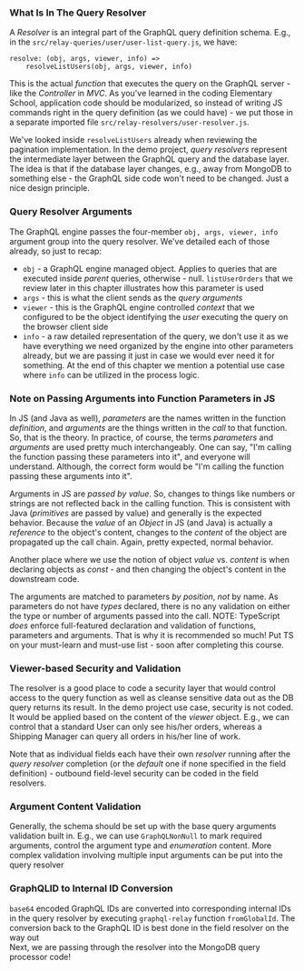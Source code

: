 ### What Is In The Query Resolver

A *Resolver* is an integral part of the GraphQL query definition schema. E.g., in the `src/relay-queries/user/user-list-query.js`, we have:

```
resolve: (obj, args, viewer, info) =>
    resolveListUsers(obj, args, viewer, info)
```

This is the actual *function* that executes the query on the GraphQL server - like the *Controller* in *MVC*. As you've learned in the coding Elementary School, application code should be modularized, so instead of writing JS commands right in the query definition (as we could have) - we put those in a separate imported file `src/relay-resolvers/user-resolver.js`. 

We've looked inside `resolveListUsers` already when reviewing the pagination implementation. In the demo project, *query resolvers* represent the intermediate layer between the GraphQL query and the database layer. The idea is that if the database layer changes, e.g., away from MongoDB to something else - the GraphQL side code won't need to be changed. Just a nice design principle.

### Query Resolver Arguments

The GraphQL engine passes the four-member `obj, args, viewer, info` argument group into the query resolver. We've detailed each of those already, so just to recap:

- `obj` - a GraphQL engine managed object. Applies to queries that are executed inside *parent* queries, otherwise - null. `listUserOrders` that we review later in this chapter illustrates how this parameter is used
- `args` - this is what the client sends as the *query arguments* 
- `viewer` - this is the GraphQL engine controlled *context* that we configured to be the object identifying the *user* executing the query on the browser client side
- `info` - a raw detailed representation of the query, we don't use it as we have everything we need organized by the engine into other parameters already, but we are passing it just in case we would ever need it for something. At the end of this chapter we mention a potential use case where `info` can be utilized in the process logic.

### Note on Passing Arguments into Function Parameters in JS

In JS (and Java as well), *parameters* are the names written in the function *definition*, and *arguments* are the things written in the *call* to that function. So, that is the theory. In practice, of course, the terms *parameters* and *arguments* are used pretty much interchangeably. One can say, "I'm calling the function passing these parameters into it", and everyone will understand. Although, the correct form would be "I'm calling the function passing these arguments into it".

Arguments in JS are *passed by value*. So, changes to things like numbers or strings are not reflected back in the calling function. This is consistent with Java (*primitives* are passed by value) and generally is the expected behavior. Because the *value* of an *Object* in JS (and Java) is actually a *reference* to the object's content, changes to the *content* of the object are propagated up the call chain. Again, pretty expected, normal behavior. 

Another place where we use the notion of object *value* vs. *content* is when declaring objects as *const* - and then changing the object's content in the downstream code. 

The arguments are matched to parameters *by position*, *not* by name. As parameters do not have *types* declared, there is no any validation on either the type or number of arguments passed into the call. NOTE: TypeScript *does* enforce full-featured declaration and validation of functions, parameters and arguments. That is why it is recommended so much! Put TS on your must-learn and must-use list - soon after completing this course.

### Viewer-based Security and Validation

The resolver is a good place to code a security layer that would control access to the query function as well as cleanse sensitive data out as the DB query returns its result. In the demo project use case, security is not coded. It would be applied based on the content of the *viewer* object. E.g., we can control that a standard User can only see his/her orders, whereas a Shipping Manager can query all orders in his/her line of work. 

Note that as individual fields each have their own *resolver* running after the *query resolver* completion (or the *default* one if none specified in the field definition) - outbound field-level security can be coded in the field resolvers.

### Argument Content Validation

Generally, the schema should be set up with the base query arguments validation built in. E.g., we can use `GraphQLNonNull` to mark required arguments, control the argument type and *enumeration* content. More complex validation involving multiple input arguments can be put into the query resolver

### GraphQLID to Internal ID Conversion

`base64` encoded GraphQL IDs are converted into corresponding internal IDs in the query resolver by executing `graphql-relay` function `fromGlobalId`. The conversion back to the GraphQL ID is best done in the field resolver on the way out
<br>
Next, we are passing through the resolver into the MongoDB query processor code!